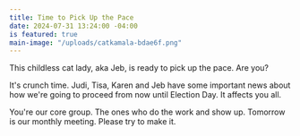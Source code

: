 ```yaml
---
title: Time to Pick Up the Pace
date: 2024-07-31 13:24:00 -04:00
is featured: true
main-image: "/uploads/catkamala-bdae6f.png"
---
```


This childless cat lady, aka Jeb, is ready to pick up the pace. Are you?

It's crunch time. Judi, Tisa, Karen and Jeb have some important news about how we're going to proceed from now until Election Day. It affects you all. 

You're our core group. The ones who do the work and show up. Tomorrow is our monthly meeting. Please try to make it.

 